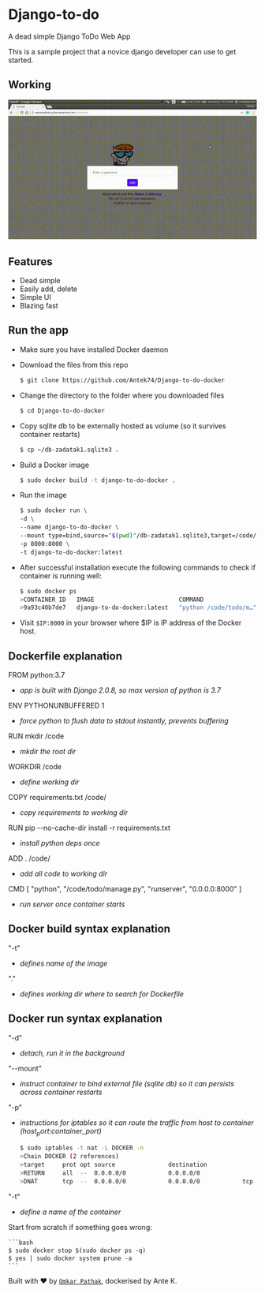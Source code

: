# Django-to-do
A dead simple Django ToDo Web App

This is a sample project that a novice django developer can use to get started.

## Working

![Django to do](results/django-to-do.gif)

## Features

- Dead simple
- Easily add, delete
- Simple UI
- Blazing fast

## Run the app

- Make sure you have installed Docker daemon

- Download the files from this repo

    ```bash
	$ git clone https://github.com/Antek74/Django-to-do-docker
    ```

- Change the directory to the folder where you downloaded files

    ```bash
	$ cd Django-to-do-docker
    ```

- Copy sqlite db to be externally hosted as volume (so it survives container restarts)

    ```bash
	$ cp ~/db-zadatak1.sqlite3 .
    ```

- Build a Docker image

    ```bash
	$ sudo docker build -t django-to-do-docker .
    ```

- Run the image

    ```bash
	$ sudo docker run \
	-d \
	--name django-to-do-docker \
	--mount type=bind,source="$(pwd)"/db-zadatak1.sqlite3,target=/code/todo/db.sqlite3 \
	-p 8000:8000 \
	-t django-to-do-docker:latest
    ```

- After successful installation execute the following commands to check if container is running well:

    ```bash
	$ sudo docker ps
	>CONTAINER ID   IMAGE                        COMMAND                  CREATED         STATUS         PORTS                    NAMES
	>9a93c40b7de7   django-to-do-docker:latest   "python /code/todo/m…"   8 minutes ago   Up 8 minutes   0.0.0.0:8000->8000/tcp   django-to-do-docker
    ```


- Visit `$IP:8000` in your browser where $IP is IP address of the Docker host.

## Dockerfile explanation

FROM python:3.7  
- *app is built with Django 2.0.8, so max version of python is 3.7*  

ENV PYTHONUNBUFFERED 1  
- *force python to flush data to stdout instantly, prevents buffering*  

RUN mkdir /code  
- *mkdir the root dir*  

WORKDIR /code  
- *define working dir*  

COPY requirements.txt /code/  
- *copy requirements to working dir*  

RUN pip --no-cache-dir install -r requirements.txt  
- *install python deps once*  

ADD . /code/ 
- *add all code to working dir*  

CMD [ "python", "/code/todo/manage.py", "runserver", "0.0.0.0:8000" ]  
- *run server once container starts*  

## Docker build syntax explanation

"-t"  
- *defines name of the image* 

"."  
- *defines working dir where to search for Dockerfile*  

## Docker run syntax explanation

"-d"  
- *detach, run it in the background*  

"--mount"  
- *instruct container to bind external file (sqlite db) so it can persists across container restarts*
  
"-p" 
- *instructions for iptables so it can route the traffic from host to container ($host_port:$container_port)*
    
	
    ```bash
	$ sudo iptables -t nat -L DOCKER -n
	>Chain DOCKER (2 references)
	>target     prot opt source               destination         
	>RETURN     all  --  0.0.0.0/0            0.0.0.0/0           
	>DNAT       tcp  --  0.0.0.0/0            0.0.0.0/0            tcp dpt:8000 to:172.17.0.2:8000
    ```

"-t"  
- *define a name of the container*  

Start from scratch if something goes wrong:

    ```bash
	$ sudo docker stop $(sudo docker ps -q)
	$ yes | sudo docker system prune -a
    ```


Built with ♥ by [`Omkar Pathak`](http://www.omkarpathak.in/), dockerised by Ante K.

